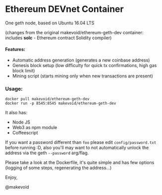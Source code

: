 # Ethereum DEVnet Container

One geth node, based on Ubuntu 16.04 LTS

(changes from the original makevoid/ethereum-geth-dev container: includes **solc** - Ethereum contract Solidity compiler)

#### Features:

- Automatic address generation (generates a new coinbase address)
- Genesis block setup (low difficulty for quick tx confirmations, high gas block limit)
- Mining script (starts mining only when new transactions are present)

### Usage:

    docker pull makevoid/ethereum-geth-dev 
    docker run -p 8545:8545 makevoid/ethereum-geth-dev


It also has:

- Node JS
- Web3 as npm module
- Coffeescript

If you want a password different than `foo` please edit `config/password.txt` before running :D, also you'll may want to not automatically unlock the address via the geth `--password` arg/flag.

Please take a look at the Dockerfile, it's quite simple and has few options (logging of some steps, regenerating the address...)


Enjoy,

@makevoid
